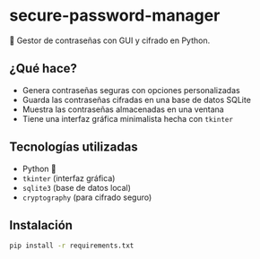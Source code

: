 # secure-password-manager

🔐 Gestor de contraseñas con GUI y cifrado en Python.

## ¿Qué hace?

- Genera contraseñas seguras con opciones personalizadas
- Guarda las contraseñas cifradas en una base de datos SQLite
- Muestra las contraseñas almacenadas en una ventana
- Tiene una interfaz gráfica minimalista hecha con `tkinter`

## Tecnologías utilizadas

- Python 🐍
- `tkinter` (interfaz gráfica)
- `sqlite3` (base de datos local)
- `cryptography` (para cifrado seguro)

## Instalación

```bash
pip install -r requirements.txt
